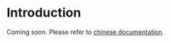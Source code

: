 # Introduction

Coming soon. Please refer to [chinese documentation](https://mmengine.readthedocs.io/zh_CN/latest/get_started/installation.html).
